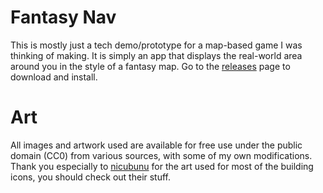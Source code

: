 # Fantasy Nav
This is mostly just a tech demo/prototype for a map-based game I was thinking of making. It is simply an app that displays the real-world area around you in the style of a fantasy map. Go to the [releases](https://github.com/ArjhanToteck/Fantasy-Nav/releases) page to download and install.

# Art
All images and artwork used are available for free use under the public domain (CC0) from various sources, with some of my own modifications. Thank you especially to [nicubunu](https://nicubunu.ro/start) for the art used for most of the building icons, you should check out their stuff.
